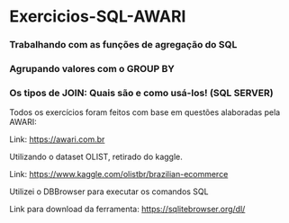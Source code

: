 # Exercicios-SQL-AWARI

### Trabalhando com as funções de agregação do SQL

### Agrupando valores com o GROUP BY

### Os tipos de JOIN: Quais são e como usá-los! (SQL SERVER)



Todos os exercícios foram feitos com base em questões alaboradas pela AWARI:

Link: https://awari.com.br

Utilizando o dataset OLIST, retirado do kaggle.

Link: https://www.kaggle.com/olistbr/brazilian-ecommerce

Utilizei o DBBrowser para executar os comandos SQL

Link para download da ferramenta: https://sqlitebrowser.org/dl/
